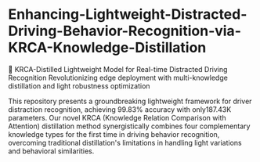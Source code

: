 # Enhancing-Lightweight-Distracted-Driving-Behavior-Recognition-via-KRCA-Knowledge-Distillation
🚀 ​​KRCA-Distilled Lightweight Model for Real-time Distracted Driving Recognition​​
​​Revolutionizing edge deployment with multi-knowledge distillation and light robustness optimization​​

This repository presents a groundbreaking lightweight framework for driver distraction recognition, achieving ​​99.83% accuracy​​ with only ​​187.43K parameters​​. Our novel KRCA (Knowledge Relation Comparison with Attention) distillation method synergistically combines four complementary knowledge types for the first time in driving behavior recognition, overcoming traditional distillation's limitations in handling light variations and behavioral similarities.
